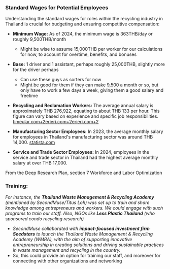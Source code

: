 ### **Standard Wages for Potential Employees**

Understanding the standard wages for roles within the recycling industry in Thailand is crucial for budgeting and ensuring competitive compensation:

* **Minimum Wage:** As of 2024, the minimum wage is 363THB/day or roughly 9,500THB/month  
  * Might be wise to assume 15,000THB per worker for our calculations for now, to account for overtime, benefits, and bonuses  
* **Base:** 1 driver and 1 assistant, perhaps roughly 25,000THB, slightly more for the driver perhaps  
  * Can use these guys as sorters for now  
  * Might be good for them if they can make 9,500 a month or so, but only have to work a few days a week, giving them a good salary and freetime

* **Recycling and Reclamation Workers:** The average annual salary is approximately THB 276,922, equating to about THB 133 per hour. This figure can vary based on experience and specific job responsibilities. ​[timeular.com+2erieri.com+2erieri.com+2](https://www.erieri.com/salary/job/recycling-and-reclamation-worker/thailand)  
* **Manufacturing Sector Employees:** In 2023, the average monthly salary for employees in Thailand's manufacturing sector was around THB 14,000. ​[statista.com](https://www.statista.com/statistics/1304204/thailand-average-salary-of-manufacturing-workers-by-type/)  
* **Service and Trade Sector Employees:** In 2024, employees in the service and trade sector in Thailand had the highest average monthly salary at over THB 17,000.

From the Deep Research Plan, section 7 Workforce and Labor Optimization

### **Training**:

*For instance, the **Thailand Waste Management & Recycling Academy** (mentioned by SecondMuse/Titus Loh) was set up to train and share knowledge among entrepreneurs and workers. We could engage with such programs to train our staff. Also, NGOs like **Less Plastic Thailand** (who sponsored condo recycling research)* 

- *SecondMuse collaborated with **impact-focused investment firm Seedstars** to launch the Thailand Waste Management & Recycling Academy (WMRA), with the aim of supporting innovative entrepreneurship in creating solutions and driving sustainable practices in waste management and recycling in the country.*  
- So, this could provide an option for training our staff, and moreover for connecting with other organizations and networking